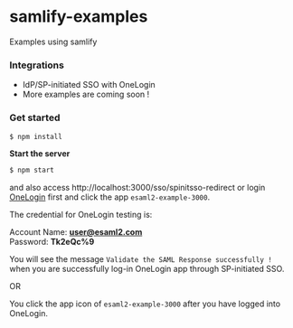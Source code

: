 # samlify-examples

Examples using samlify

### Integrations

+ IdP/SP-initiated SSO with OneLogin
+ More examples are coming soon !

### Get started
```bash
$ npm install
```

**Start the server**

```bash
$ npm start
```
and also access http://localhost:3000/sso/spinitsso-redirect or login [OneLogin](https://esaml2.onelogin.com/login) first and click the app `esaml2-example-3000`.

The credential for OneLogin testing is:

Account Name: **user@esaml2.com**<br/>
Password: **Tk2eQc%9**

You will see the message `Validate the SAML Response successfully !` when you are successfully log-in OneLogin app through SP-initiated SSO. 

OR

You click the app icon of `esaml2-example-3000` after you have logged into OneLogin.